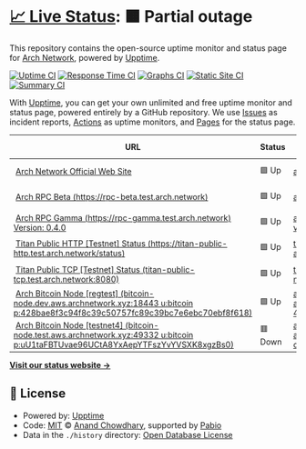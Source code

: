 # [📈 Live Status](https://Arch-Network.github.io/upptime): <!--live status--> **🟧 Partial outage**

This repository contains the open-source uptime monitor and status page for [Arch Network](https://arch.network), powered by [Upptime](https://github.com/upptime/upptime).

[![Uptime CI](https://github.com/Arch-Network/upptime/workflows/Uptime%20CI/badge.svg)](https://github.com/Arch-Network/upptime/actions?query=workflow%3A%22Uptime+CI%22)
[![Response Time CI](https://github.com/Arch-Network/upptime/workflows/Response%20Time%20CI/badge.svg)](https://github.com/Arch-Network/upptime/actions?query=workflow%3A%22Response+Time+CI%22)
[![Graphs CI](https://github.com/Arch-Network/upptime/workflows/Graphs%20CI/badge.svg)](https://github.com/Arch-Network/upptime/actions?query=workflow%3A%22Graphs+CI%22)
[![Static Site CI](https://github.com/Arch-Network/upptime/workflows/Static%20Site%20CI/badge.svg)](https://github.com/Arch-Network/upptime/actions?query=workflow%3A%22Static+Site+CI%22)
[![Summary CI](https://github.com/Arch-Network/upptime/workflows/Summary%20CI/badge.svg)](https://github.com/Arch-Network/upptime/actions?query=workflow%3A%22Summary+CI%22)

With [Upptime](https://upptime.js.org), you can get your own unlimited and free uptime monitor and status page, powered entirely by a GitHub repository. We use [Issues](https://github.com/Arch-Network/upptime/issues) as incident reports, [Actions](https://github.com/Arch-Network/upptime/actions) as uptime monitors, and [Pages](https://Arch-Network.github.io/upptime) for the status page.

<!--start: status pages-->
<!-- This summary is generated by Upptime (https://github.com/upptime/upptime) -->
<!-- Do not edit this manually, your changes will be overwritten -->
<!-- prettier-ignore -->
| URL | Status | History | Response Time | Uptime |
| --- | ------ | ------- | ------------- | ------ |
| <img alt="" src="https://icons.duckduckgo.com/ip3/arch.network.ico" height="13"> [Arch Network Official Web Site](https://arch.network) | 🟩 Up | [arch-network-official-web-site.yml](https://github.com/Arch-Network/upptime/commits/HEAD/history/arch-network-official-web-site.yml) | <details><summary><img alt="Response time graph" src="./graphs/arch-network-official-web-site/response-time-week.png" height="20"> 681ms</summary><br><a href="https://Arch-Network.github.io/upptime/history/arch-network-official-web-site"><img alt="Response time 608" src="https://img.shields.io/endpoint?url=https%3A%2F%2Fraw.githubusercontent.com%2FArch-Network%2Fupptime%2FHEAD%2Fapi%2Farch-network-official-web-site%2Fresponse-time.json"></a><br><a href="https://Arch-Network.github.io/upptime/history/arch-network-official-web-site"><img alt="24-hour response time 1046" src="https://img.shields.io/endpoint?url=https%3A%2F%2Fraw.githubusercontent.com%2FArch-Network%2Fupptime%2FHEAD%2Fapi%2Farch-network-official-web-site%2Fresponse-time-day.json"></a><br><a href="https://Arch-Network.github.io/upptime/history/arch-network-official-web-site"><img alt="7-day response time 681" src="https://img.shields.io/endpoint?url=https%3A%2F%2Fraw.githubusercontent.com%2FArch-Network%2Fupptime%2FHEAD%2Fapi%2Farch-network-official-web-site%2Fresponse-time-week.json"></a><br><a href="https://Arch-Network.github.io/upptime/history/arch-network-official-web-site"><img alt="30-day response time 599" src="https://img.shields.io/endpoint?url=https%3A%2F%2Fraw.githubusercontent.com%2FArch-Network%2Fupptime%2FHEAD%2Fapi%2Farch-network-official-web-site%2Fresponse-time-month.json"></a><br><a href="https://Arch-Network.github.io/upptime/history/arch-network-official-web-site"><img alt="1-year response time 608" src="https://img.shields.io/endpoint?url=https%3A%2F%2Fraw.githubusercontent.com%2FArch-Network%2Fupptime%2FHEAD%2Fapi%2Farch-network-official-web-site%2Fresponse-time-year.json"></a></details> | <details><summary><a href="https://Arch-Network.github.io/upptime/history/arch-network-official-web-site">100.00%</a></summary><a href="https://Arch-Network.github.io/upptime/history/arch-network-official-web-site"><img alt="All-time uptime 100.00%" src="https://img.shields.io/endpoint?url=https%3A%2F%2Fraw.githubusercontent.com%2FArch-Network%2Fupptime%2FHEAD%2Fapi%2Farch-network-official-web-site%2Fuptime.json"></a><br><a href="https://Arch-Network.github.io/upptime/history/arch-network-official-web-site"><img alt="24-hour uptime 100.00%" src="https://img.shields.io/endpoint?url=https%3A%2F%2Fraw.githubusercontent.com%2FArch-Network%2Fupptime%2FHEAD%2Fapi%2Farch-network-official-web-site%2Fuptime-day.json"></a><br><a href="https://Arch-Network.github.io/upptime/history/arch-network-official-web-site"><img alt="7-day uptime 100.00%" src="https://img.shields.io/endpoint?url=https%3A%2F%2Fraw.githubusercontent.com%2FArch-Network%2Fupptime%2FHEAD%2Fapi%2Farch-network-official-web-site%2Fuptime-week.json"></a><br><a href="https://Arch-Network.github.io/upptime/history/arch-network-official-web-site"><img alt="30-day uptime 100.00%" src="https://img.shields.io/endpoint?url=https%3A%2F%2Fraw.githubusercontent.com%2FArch-Network%2Fupptime%2FHEAD%2Fapi%2Farch-network-official-web-site%2Fuptime-month.json"></a><br><a href="https://Arch-Network.github.io/upptime/history/arch-network-official-web-site"><img alt="1-year uptime 100.00%" src="https://img.shields.io/endpoint?url=https%3A%2F%2Fraw.githubusercontent.com%2FArch-Network%2Fupptime%2FHEAD%2Fapi%2Farch-network-official-web-site%2Fuptime-year.json"></a></details>
| <img alt="" src="https://icons.duckduckgo.com/ip3/rpc-beta.test.arch.network.ico" height="13"> [Arch RPC Beta (https://rpc-beta.test.arch.network)](https://rpc-beta.test.arch.network) | 🟩 Up | [arch-rpc-beta-https-rpc-beta-test-arch-network.yml](https://github.com/Arch-Network/upptime/commits/HEAD/history/arch-rpc-beta-https-rpc-beta-test-arch-network.yml) | <details><summary><img alt="Response time graph" src="./graphs/arch-rpc-beta-https-rpc-beta-test-arch-network/response-time-week.png" height="20"> 233ms</summary><br><a href="https://Arch-Network.github.io/upptime/history/arch-rpc-beta-https-rpc-beta-test-arch-network"><img alt="Response time 723" src="https://img.shields.io/endpoint?url=https%3A%2F%2Fraw.githubusercontent.com%2FArch-Network%2Fupptime%2FHEAD%2Fapi%2Farch-rpc-beta-https-rpc-beta-test-arch-network%2Fresponse-time.json"></a><br><a href="https://Arch-Network.github.io/upptime/history/arch-rpc-beta-https-rpc-beta-test-arch-network"><img alt="24-hour response time 266" src="https://img.shields.io/endpoint?url=https%3A%2F%2Fraw.githubusercontent.com%2FArch-Network%2Fupptime%2FHEAD%2Fapi%2Farch-rpc-beta-https-rpc-beta-test-arch-network%2Fresponse-time-day.json"></a><br><a href="https://Arch-Network.github.io/upptime/history/arch-rpc-beta-https-rpc-beta-test-arch-network"><img alt="7-day response time 233" src="https://img.shields.io/endpoint?url=https%3A%2F%2Fraw.githubusercontent.com%2FArch-Network%2Fupptime%2FHEAD%2Fapi%2Farch-rpc-beta-https-rpc-beta-test-arch-network%2Fresponse-time-week.json"></a><br><a href="https://Arch-Network.github.io/upptime/history/arch-rpc-beta-https-rpc-beta-test-arch-network"><img alt="30-day response time 961" src="https://img.shields.io/endpoint?url=https%3A%2F%2Fraw.githubusercontent.com%2FArch-Network%2Fupptime%2FHEAD%2Fapi%2Farch-rpc-beta-https-rpc-beta-test-arch-network%2Fresponse-time-month.json"></a><br><a href="https://Arch-Network.github.io/upptime/history/arch-rpc-beta-https-rpc-beta-test-arch-network"><img alt="1-year response time 723" src="https://img.shields.io/endpoint?url=https%3A%2F%2Fraw.githubusercontent.com%2FArch-Network%2Fupptime%2FHEAD%2Fapi%2Farch-rpc-beta-https-rpc-beta-test-arch-network%2Fresponse-time-year.json"></a></details> | <details><summary><a href="https://Arch-Network.github.io/upptime/history/arch-rpc-beta-https-rpc-beta-test-arch-network">97.55%</a></summary><a href="https://Arch-Network.github.io/upptime/history/arch-rpc-beta-https-rpc-beta-test-arch-network"><img alt="All-time uptime 76.15%" src="https://img.shields.io/endpoint?url=https%3A%2F%2Fraw.githubusercontent.com%2FArch-Network%2Fupptime%2FHEAD%2Fapi%2Farch-rpc-beta-https-rpc-beta-test-arch-network%2Fuptime.json"></a><br><a href="https://Arch-Network.github.io/upptime/history/arch-rpc-beta-https-rpc-beta-test-arch-network"><img alt="24-hour uptime 95.14%" src="https://img.shields.io/endpoint?url=https%3A%2F%2Fraw.githubusercontent.com%2FArch-Network%2Fupptime%2FHEAD%2Fapi%2Farch-rpc-beta-https-rpc-beta-test-arch-network%2Fuptime-day.json"></a><br><a href="https://Arch-Network.github.io/upptime/history/arch-rpc-beta-https-rpc-beta-test-arch-network"><img alt="7-day uptime 97.55%" src="https://img.shields.io/endpoint?url=https%3A%2F%2Fraw.githubusercontent.com%2FArch-Network%2Fupptime%2FHEAD%2Fapi%2Farch-rpc-beta-https-rpc-beta-test-arch-network%2Fuptime-week.json"></a><br><a href="https://Arch-Network.github.io/upptime/history/arch-rpc-beta-https-rpc-beta-test-arch-network"><img alt="30-day uptime 76.47%" src="https://img.shields.io/endpoint?url=https%3A%2F%2Fraw.githubusercontent.com%2FArch-Network%2Fupptime%2FHEAD%2Fapi%2Farch-rpc-beta-https-rpc-beta-test-arch-network%2Fuptime-month.json"></a><br><a href="https://Arch-Network.github.io/upptime/history/arch-rpc-beta-https-rpc-beta-test-arch-network"><img alt="1-year uptime 76.15%" src="https://img.shields.io/endpoint?url=https%3A%2F%2Fraw.githubusercontent.com%2FArch-Network%2Fupptime%2FHEAD%2Fapi%2Farch-rpc-beta-https-rpc-beta-test-arch-network%2Fuptime-year.json"></a></details>
| <img alt="" src="https://icons.duckduckgo.com/ip3/rpc-gamma.test.arch.network.ico" height="13"> [Arch RPC Gamma (https://rpc-gamma.test.arch.network) Version: 0.4.0](https://rpc-gamma.test.arch.network) | 🟩 Up | [arch-rpc-gamma-https-rpc-gamma-test-arch-network-version-0-4-0.yml](https://github.com/Arch-Network/upptime/commits/HEAD/history/arch-rpc-gamma-https-rpc-gamma-test-arch-network-version-0-4-0.yml) | <details><summary><img alt="Response time graph" src="./graphs/arch-rpc-gamma-https-rpc-gamma-test-arch-network-version-0-4-0/response-time-week.png" height="20"> 212ms</summary><br><a href="https://Arch-Network.github.io/upptime/history/arch-rpc-gamma-https-rpc-gamma-test-arch-network-version-0-4-0"><img alt="Response time 237" src="https://img.shields.io/endpoint?url=https%3A%2F%2Fraw.githubusercontent.com%2FArch-Network%2Fupptime%2FHEAD%2Fapi%2Farch-rpc-gamma-https-rpc-gamma-test-arch-network-version-0-4-0%2Fresponse-time.json"></a><br><a href="https://Arch-Network.github.io/upptime/history/arch-rpc-gamma-https-rpc-gamma-test-arch-network-version-0-4-0"><img alt="24-hour response time 200" src="https://img.shields.io/endpoint?url=https%3A%2F%2Fraw.githubusercontent.com%2FArch-Network%2Fupptime%2FHEAD%2Fapi%2Farch-rpc-gamma-https-rpc-gamma-test-arch-network-version-0-4-0%2Fresponse-time-day.json"></a><br><a href="https://Arch-Network.github.io/upptime/history/arch-rpc-gamma-https-rpc-gamma-test-arch-network-version-0-4-0"><img alt="7-day response time 212" src="https://img.shields.io/endpoint?url=https%3A%2F%2Fraw.githubusercontent.com%2FArch-Network%2Fupptime%2FHEAD%2Fapi%2Farch-rpc-gamma-https-rpc-gamma-test-arch-network-version-0-4-0%2Fresponse-time-week.json"></a><br><a href="https://Arch-Network.github.io/upptime/history/arch-rpc-gamma-https-rpc-gamma-test-arch-network-version-0-4-0"><img alt="30-day response time 204" src="https://img.shields.io/endpoint?url=https%3A%2F%2Fraw.githubusercontent.com%2FArch-Network%2Fupptime%2FHEAD%2Fapi%2Farch-rpc-gamma-https-rpc-gamma-test-arch-network-version-0-4-0%2Fresponse-time-month.json"></a><br><a href="https://Arch-Network.github.io/upptime/history/arch-rpc-gamma-https-rpc-gamma-test-arch-network-version-0-4-0"><img alt="1-year response time 237" src="https://img.shields.io/endpoint?url=https%3A%2F%2Fraw.githubusercontent.com%2FArch-Network%2Fupptime%2FHEAD%2Fapi%2Farch-rpc-gamma-https-rpc-gamma-test-arch-network-version-0-4-0%2Fresponse-time-year.json"></a></details> | <details><summary><a href="https://Arch-Network.github.io/upptime/history/arch-rpc-gamma-https-rpc-gamma-test-arch-network-version-0-4-0">100.00%</a></summary><a href="https://Arch-Network.github.io/upptime/history/arch-rpc-gamma-https-rpc-gamma-test-arch-network-version-0-4-0"><img alt="All-time uptime 100.00%" src="https://img.shields.io/endpoint?url=https%3A%2F%2Fraw.githubusercontent.com%2FArch-Network%2Fupptime%2FHEAD%2Fapi%2Farch-rpc-gamma-https-rpc-gamma-test-arch-network-version-0-4-0%2Fuptime.json"></a><br><a href="https://Arch-Network.github.io/upptime/history/arch-rpc-gamma-https-rpc-gamma-test-arch-network-version-0-4-0"><img alt="24-hour uptime 100.00%" src="https://img.shields.io/endpoint?url=https%3A%2F%2Fraw.githubusercontent.com%2FArch-Network%2Fupptime%2FHEAD%2Fapi%2Farch-rpc-gamma-https-rpc-gamma-test-arch-network-version-0-4-0%2Fuptime-day.json"></a><br><a href="https://Arch-Network.github.io/upptime/history/arch-rpc-gamma-https-rpc-gamma-test-arch-network-version-0-4-0"><img alt="7-day uptime 100.00%" src="https://img.shields.io/endpoint?url=https%3A%2F%2Fraw.githubusercontent.com%2FArch-Network%2Fupptime%2FHEAD%2Fapi%2Farch-rpc-gamma-https-rpc-gamma-test-arch-network-version-0-4-0%2Fuptime-week.json"></a><br><a href="https://Arch-Network.github.io/upptime/history/arch-rpc-gamma-https-rpc-gamma-test-arch-network-version-0-4-0"><img alt="30-day uptime 100.00%" src="https://img.shields.io/endpoint?url=https%3A%2F%2Fraw.githubusercontent.com%2FArch-Network%2Fupptime%2FHEAD%2Fapi%2Farch-rpc-gamma-https-rpc-gamma-test-arch-network-version-0-4-0%2Fuptime-month.json"></a><br><a href="https://Arch-Network.github.io/upptime/history/arch-rpc-gamma-https-rpc-gamma-test-arch-network-version-0-4-0"><img alt="1-year uptime 100.00%" src="https://img.shields.io/endpoint?url=https%3A%2F%2Fraw.githubusercontent.com%2FArch-Network%2Fupptime%2FHEAD%2Fapi%2Farch-rpc-gamma-https-rpc-gamma-test-arch-network-version-0-4-0%2Fuptime-year.json"></a></details>
| <img alt="" src="https://icons.duckduckgo.com/ip3/titan-public-http.test.arch.network.ico" height="13"> [Titan Public HTTP [Testnet] Status (https://titan-public-http.test.arch.network/status)](https://titan-public-http.test.arch.network/status) | 🟩 Up | [titan-public-http-testnet-status-https-titan-public-http-test-arch-network-status.yml](https://github.com/Arch-Network/upptime/commits/HEAD/history/titan-public-http-testnet-status-https-titan-public-http-test-arch-network-status.yml) | <details><summary><img alt="Response time graph" src="./graphs/titan-public-http-testnet-status-https-titan-public-http-test-arch-network-status/response-time-week.png" height="20"> 202ms</summary><br><a href="https://Arch-Network.github.io/upptime/history/titan-public-http-testnet-status-https-titan-public-http-test-arch-network-status"><img alt="Response time 216" src="https://img.shields.io/endpoint?url=https%3A%2F%2Fraw.githubusercontent.com%2FArch-Network%2Fupptime%2FHEAD%2Fapi%2Ftitan-public-http-testnet-status-https-titan-public-http-test-arch-network-status%2Fresponse-time.json"></a><br><a href="https://Arch-Network.github.io/upptime/history/titan-public-http-testnet-status-https-titan-public-http-test-arch-network-status"><img alt="24-hour response time 319" src="https://img.shields.io/endpoint?url=https%3A%2F%2Fraw.githubusercontent.com%2FArch-Network%2Fupptime%2FHEAD%2Fapi%2Ftitan-public-http-testnet-status-https-titan-public-http-test-arch-network-status%2Fresponse-time-day.json"></a><br><a href="https://Arch-Network.github.io/upptime/history/titan-public-http-testnet-status-https-titan-public-http-test-arch-network-status"><img alt="7-day response time 202" src="https://img.shields.io/endpoint?url=https%3A%2F%2Fraw.githubusercontent.com%2FArch-Network%2Fupptime%2FHEAD%2Fapi%2Ftitan-public-http-testnet-status-https-titan-public-http-test-arch-network-status%2Fresponse-time-week.json"></a><br><a href="https://Arch-Network.github.io/upptime/history/titan-public-http-testnet-status-https-titan-public-http-test-arch-network-status"><img alt="30-day response time 200" src="https://img.shields.io/endpoint?url=https%3A%2F%2Fraw.githubusercontent.com%2FArch-Network%2Fupptime%2FHEAD%2Fapi%2Ftitan-public-http-testnet-status-https-titan-public-http-test-arch-network-status%2Fresponse-time-month.json"></a><br><a href="https://Arch-Network.github.io/upptime/history/titan-public-http-testnet-status-https-titan-public-http-test-arch-network-status"><img alt="1-year response time 216" src="https://img.shields.io/endpoint?url=https%3A%2F%2Fraw.githubusercontent.com%2FArch-Network%2Fupptime%2FHEAD%2Fapi%2Ftitan-public-http-testnet-status-https-titan-public-http-test-arch-network-status%2Fresponse-time-year.json"></a></details> | <details><summary><a href="https://Arch-Network.github.io/upptime/history/titan-public-http-testnet-status-https-titan-public-http-test-arch-network-status">100.00%</a></summary><a href="https://Arch-Network.github.io/upptime/history/titan-public-http-testnet-status-https-titan-public-http-test-arch-network-status"><img alt="All-time uptime 100.00%" src="https://img.shields.io/endpoint?url=https%3A%2F%2Fraw.githubusercontent.com%2FArch-Network%2Fupptime%2FHEAD%2Fapi%2Ftitan-public-http-testnet-status-https-titan-public-http-test-arch-network-status%2Fuptime.json"></a><br><a href="https://Arch-Network.github.io/upptime/history/titan-public-http-testnet-status-https-titan-public-http-test-arch-network-status"><img alt="24-hour uptime 100.00%" src="https://img.shields.io/endpoint?url=https%3A%2F%2Fraw.githubusercontent.com%2FArch-Network%2Fupptime%2FHEAD%2Fapi%2Ftitan-public-http-testnet-status-https-titan-public-http-test-arch-network-status%2Fuptime-day.json"></a><br><a href="https://Arch-Network.github.io/upptime/history/titan-public-http-testnet-status-https-titan-public-http-test-arch-network-status"><img alt="7-day uptime 100.00%" src="https://img.shields.io/endpoint?url=https%3A%2F%2Fraw.githubusercontent.com%2FArch-Network%2Fupptime%2FHEAD%2Fapi%2Ftitan-public-http-testnet-status-https-titan-public-http-test-arch-network-status%2Fuptime-week.json"></a><br><a href="https://Arch-Network.github.io/upptime/history/titan-public-http-testnet-status-https-titan-public-http-test-arch-network-status"><img alt="30-day uptime 100.00%" src="https://img.shields.io/endpoint?url=https%3A%2F%2Fraw.githubusercontent.com%2FArch-Network%2Fupptime%2FHEAD%2Fapi%2Ftitan-public-http-testnet-status-https-titan-public-http-test-arch-network-status%2Fuptime-month.json"></a><br><a href="https://Arch-Network.github.io/upptime/history/titan-public-http-testnet-status-https-titan-public-http-test-arch-network-status"><img alt="1-year uptime 100.00%" src="https://img.shields.io/endpoint?url=https%3A%2F%2Fraw.githubusercontent.com%2FArch-Network%2Fupptime%2FHEAD%2Fapi%2Ftitan-public-http-testnet-status-https-titan-public-http-test-arch-network-status%2Fuptime-year.json"></a></details>
| <img alt="" src="https://icons.duckduckgo.com/ip3/null.ico" height="13"> [Titan Public TCP [Testnet] Status (titan-public-tcp.test.arch.network:8080)](titan-public-tcp.test.arch.network) | 🟩 Up | [titan-public-tcp-testnet-status-titan-public-tcp-test-arch-network-8080.yml](https://github.com/Arch-Network/upptime/commits/HEAD/history/titan-public-tcp-testnet-status-titan-public-tcp-test-arch-network-8080.yml) | <details><summary><img alt="Response time graph" src="./graphs/titan-public-tcp-testnet-status-titan-public-tcp-test-arch-network-8080/response-time-week.png" height="20"> 33ms</summary><br><a href="https://Arch-Network.github.io/upptime/history/titan-public-tcp-testnet-status-titan-public-tcp-test-arch-network-8080"><img alt="Response time 37" src="https://img.shields.io/endpoint?url=https%3A%2F%2Fraw.githubusercontent.com%2FArch-Network%2Fupptime%2FHEAD%2Fapi%2Ftitan-public-tcp-testnet-status-titan-public-tcp-test-arch-network-8080%2Fresponse-time.json"></a><br><a href="https://Arch-Network.github.io/upptime/history/titan-public-tcp-testnet-status-titan-public-tcp-test-arch-network-8080"><img alt="24-hour response time 47" src="https://img.shields.io/endpoint?url=https%3A%2F%2Fraw.githubusercontent.com%2FArch-Network%2Fupptime%2FHEAD%2Fapi%2Ftitan-public-tcp-testnet-status-titan-public-tcp-test-arch-network-8080%2Fresponse-time-day.json"></a><br><a href="https://Arch-Network.github.io/upptime/history/titan-public-tcp-testnet-status-titan-public-tcp-test-arch-network-8080"><img alt="7-day response time 33" src="https://img.shields.io/endpoint?url=https%3A%2F%2Fraw.githubusercontent.com%2FArch-Network%2Fupptime%2FHEAD%2Fapi%2Ftitan-public-tcp-testnet-status-titan-public-tcp-test-arch-network-8080%2Fresponse-time-week.json"></a><br><a href="https://Arch-Network.github.io/upptime/history/titan-public-tcp-testnet-status-titan-public-tcp-test-arch-network-8080"><img alt="30-day response time 37" src="https://img.shields.io/endpoint?url=https%3A%2F%2Fraw.githubusercontent.com%2FArch-Network%2Fupptime%2FHEAD%2Fapi%2Ftitan-public-tcp-testnet-status-titan-public-tcp-test-arch-network-8080%2Fresponse-time-month.json"></a><br><a href="https://Arch-Network.github.io/upptime/history/titan-public-tcp-testnet-status-titan-public-tcp-test-arch-network-8080"><img alt="1-year response time 37" src="https://img.shields.io/endpoint?url=https%3A%2F%2Fraw.githubusercontent.com%2FArch-Network%2Fupptime%2FHEAD%2Fapi%2Ftitan-public-tcp-testnet-status-titan-public-tcp-test-arch-network-8080%2Fresponse-time-year.json"></a></details> | <details><summary><a href="https://Arch-Network.github.io/upptime/history/titan-public-tcp-testnet-status-titan-public-tcp-test-arch-network-8080">100.00%</a></summary><a href="https://Arch-Network.github.io/upptime/history/titan-public-tcp-testnet-status-titan-public-tcp-test-arch-network-8080"><img alt="All-time uptime 100.00%" src="https://img.shields.io/endpoint?url=https%3A%2F%2Fraw.githubusercontent.com%2FArch-Network%2Fupptime%2FHEAD%2Fapi%2Ftitan-public-tcp-testnet-status-titan-public-tcp-test-arch-network-8080%2Fuptime.json"></a><br><a href="https://Arch-Network.github.io/upptime/history/titan-public-tcp-testnet-status-titan-public-tcp-test-arch-network-8080"><img alt="24-hour uptime 100.00%" src="https://img.shields.io/endpoint?url=https%3A%2F%2Fraw.githubusercontent.com%2FArch-Network%2Fupptime%2FHEAD%2Fapi%2Ftitan-public-tcp-testnet-status-titan-public-tcp-test-arch-network-8080%2Fuptime-day.json"></a><br><a href="https://Arch-Network.github.io/upptime/history/titan-public-tcp-testnet-status-titan-public-tcp-test-arch-network-8080"><img alt="7-day uptime 100.00%" src="https://img.shields.io/endpoint?url=https%3A%2F%2Fraw.githubusercontent.com%2FArch-Network%2Fupptime%2FHEAD%2Fapi%2Ftitan-public-tcp-testnet-status-titan-public-tcp-test-arch-network-8080%2Fuptime-week.json"></a><br><a href="https://Arch-Network.github.io/upptime/history/titan-public-tcp-testnet-status-titan-public-tcp-test-arch-network-8080"><img alt="30-day uptime 100.00%" src="https://img.shields.io/endpoint?url=https%3A%2F%2Fraw.githubusercontent.com%2FArch-Network%2Fupptime%2FHEAD%2Fapi%2Ftitan-public-tcp-testnet-status-titan-public-tcp-test-arch-network-8080%2Fuptime-month.json"></a><br><a href="https://Arch-Network.github.io/upptime/history/titan-public-tcp-testnet-status-titan-public-tcp-test-arch-network-8080"><img alt="1-year uptime 100.00%" src="https://img.shields.io/endpoint?url=https%3A%2F%2Fraw.githubusercontent.com%2FArch-Network%2Fupptime%2FHEAD%2Fapi%2Ftitan-public-tcp-testnet-status-titan-public-tcp-test-arch-network-8080%2Fuptime-year.json"></a></details>
| <img alt="" src="https://icons.duckduckgo.com/ip3/null.ico" height="13"> [Arch Bitcoin Node [regtest] (bitcoin-node.dev.aws.archnetwork.xyz:18443 u:bitcoin p:428bae8f3c94f8c39c50757fc89c39bc7e6ebc70ebf8f618)](bitcoin-node.dev.aws.archnetwork.xyz) | 🟩 Up | [arch-bitcoin-node-regtest-bitcoin-node-dev-aws-archnetwork-xyz-18443-u-bitcoin-p-428bae8f3c94f8c39c50757fc89c39bc7e6ebc70ebf8f618.yml](https://github.com/Arch-Network/upptime/commits/HEAD/history/arch-bitcoin-node-regtest-bitcoin-node-dev-aws-archnetwork-xyz-18443-u-bitcoin-p-428bae8f3c94f8c39c50757fc89c39bc7e6ebc70ebf8f618.yml) | <details><summary><img alt="Response time graph" src="./graphs/arch-bitcoin-node-regtest-bitcoin-node-dev-aws-archnetwork-xyz-18443-u-bitcoin-p-428bae8f3c94f8c39c50757fc89c39bc7e6ebc70ebf8f618/response-time-week.png" height="20"> 31ms</summary><br><a href="https://Arch-Network.github.io/upptime/history/arch-bitcoin-node-regtest-bitcoin-node-dev-aws-archnetwork-xyz-18443-u-bitcoin-p-428bae8f3c94f8c39c50757fc89c39bc7e6ebc70ebf8f618"><img alt="Response time 32" src="https://img.shields.io/endpoint?url=https%3A%2F%2Fraw.githubusercontent.com%2FArch-Network%2Fupptime%2FHEAD%2Fapi%2Farch-bitcoin-node-regtest-bitcoin-node-dev-aws-archnetwork-xyz-18443-u-bitcoin-p-428bae8f3c94f8c39c50757fc89c39bc7e6ebc70ebf8f618%2Fresponse-time.json"></a><br><a href="https://Arch-Network.github.io/upptime/history/arch-bitcoin-node-regtest-bitcoin-node-dev-aws-archnetwork-xyz-18443-u-bitcoin-p-428bae8f3c94f8c39c50757fc89c39bc7e6ebc70ebf8f618"><img alt="24-hour response time 48" src="https://img.shields.io/endpoint?url=https%3A%2F%2Fraw.githubusercontent.com%2FArch-Network%2Fupptime%2FHEAD%2Fapi%2Farch-bitcoin-node-regtest-bitcoin-node-dev-aws-archnetwork-xyz-18443-u-bitcoin-p-428bae8f3c94f8c39c50757fc89c39bc7e6ebc70ebf8f618%2Fresponse-time-day.json"></a><br><a href="https://Arch-Network.github.io/upptime/history/arch-bitcoin-node-regtest-bitcoin-node-dev-aws-archnetwork-xyz-18443-u-bitcoin-p-428bae8f3c94f8c39c50757fc89c39bc7e6ebc70ebf8f618"><img alt="7-day response time 31" src="https://img.shields.io/endpoint?url=https%3A%2F%2Fraw.githubusercontent.com%2FArch-Network%2Fupptime%2FHEAD%2Fapi%2Farch-bitcoin-node-regtest-bitcoin-node-dev-aws-archnetwork-xyz-18443-u-bitcoin-p-428bae8f3c94f8c39c50757fc89c39bc7e6ebc70ebf8f618%2Fresponse-time-week.json"></a><br><a href="https://Arch-Network.github.io/upptime/history/arch-bitcoin-node-regtest-bitcoin-node-dev-aws-archnetwork-xyz-18443-u-bitcoin-p-428bae8f3c94f8c39c50757fc89c39bc7e6ebc70ebf8f618"><img alt="30-day response time 33" src="https://img.shields.io/endpoint?url=https%3A%2F%2Fraw.githubusercontent.com%2FArch-Network%2Fupptime%2FHEAD%2Fapi%2Farch-bitcoin-node-regtest-bitcoin-node-dev-aws-archnetwork-xyz-18443-u-bitcoin-p-428bae8f3c94f8c39c50757fc89c39bc7e6ebc70ebf8f618%2Fresponse-time-month.json"></a><br><a href="https://Arch-Network.github.io/upptime/history/arch-bitcoin-node-regtest-bitcoin-node-dev-aws-archnetwork-xyz-18443-u-bitcoin-p-428bae8f3c94f8c39c50757fc89c39bc7e6ebc70ebf8f618"><img alt="1-year response time 32" src="https://img.shields.io/endpoint?url=https%3A%2F%2Fraw.githubusercontent.com%2FArch-Network%2Fupptime%2FHEAD%2Fapi%2Farch-bitcoin-node-regtest-bitcoin-node-dev-aws-archnetwork-xyz-18443-u-bitcoin-p-428bae8f3c94f8c39c50757fc89c39bc7e6ebc70ebf8f618%2Fresponse-time-year.json"></a></details> | <details><summary><a href="https://Arch-Network.github.io/upptime/history/arch-bitcoin-node-regtest-bitcoin-node-dev-aws-archnetwork-xyz-18443-u-bitcoin-p-428bae8f3c94f8c39c50757fc89c39bc7e6ebc70ebf8f618">100.00%</a></summary><a href="https://Arch-Network.github.io/upptime/history/arch-bitcoin-node-regtest-bitcoin-node-dev-aws-archnetwork-xyz-18443-u-bitcoin-p-428bae8f3c94f8c39c50757fc89c39bc7e6ebc70ebf8f618"><img alt="All-time uptime 100.00%" src="https://img.shields.io/endpoint?url=https%3A%2F%2Fraw.githubusercontent.com%2FArch-Network%2Fupptime%2FHEAD%2Fapi%2Farch-bitcoin-node-regtest-bitcoin-node-dev-aws-archnetwork-xyz-18443-u-bitcoin-p-428bae8f3c94f8c39c50757fc89c39bc7e6ebc70ebf8f618%2Fuptime.json"></a><br><a href="https://Arch-Network.github.io/upptime/history/arch-bitcoin-node-regtest-bitcoin-node-dev-aws-archnetwork-xyz-18443-u-bitcoin-p-428bae8f3c94f8c39c50757fc89c39bc7e6ebc70ebf8f618"><img alt="24-hour uptime 100.00%" src="https://img.shields.io/endpoint?url=https%3A%2F%2Fraw.githubusercontent.com%2FArch-Network%2Fupptime%2FHEAD%2Fapi%2Farch-bitcoin-node-regtest-bitcoin-node-dev-aws-archnetwork-xyz-18443-u-bitcoin-p-428bae8f3c94f8c39c50757fc89c39bc7e6ebc70ebf8f618%2Fuptime-day.json"></a><br><a href="https://Arch-Network.github.io/upptime/history/arch-bitcoin-node-regtest-bitcoin-node-dev-aws-archnetwork-xyz-18443-u-bitcoin-p-428bae8f3c94f8c39c50757fc89c39bc7e6ebc70ebf8f618"><img alt="7-day uptime 100.00%" src="https://img.shields.io/endpoint?url=https%3A%2F%2Fraw.githubusercontent.com%2FArch-Network%2Fupptime%2FHEAD%2Fapi%2Farch-bitcoin-node-regtest-bitcoin-node-dev-aws-archnetwork-xyz-18443-u-bitcoin-p-428bae8f3c94f8c39c50757fc89c39bc7e6ebc70ebf8f618%2Fuptime-week.json"></a><br><a href="https://Arch-Network.github.io/upptime/history/arch-bitcoin-node-regtest-bitcoin-node-dev-aws-archnetwork-xyz-18443-u-bitcoin-p-428bae8f3c94f8c39c50757fc89c39bc7e6ebc70ebf8f618"><img alt="30-day uptime 100.00%" src="https://img.shields.io/endpoint?url=https%3A%2F%2Fraw.githubusercontent.com%2FArch-Network%2Fupptime%2FHEAD%2Fapi%2Farch-bitcoin-node-regtest-bitcoin-node-dev-aws-archnetwork-xyz-18443-u-bitcoin-p-428bae8f3c94f8c39c50757fc89c39bc7e6ebc70ebf8f618%2Fuptime-month.json"></a><br><a href="https://Arch-Network.github.io/upptime/history/arch-bitcoin-node-regtest-bitcoin-node-dev-aws-archnetwork-xyz-18443-u-bitcoin-p-428bae8f3c94f8c39c50757fc89c39bc7e6ebc70ebf8f618"><img alt="1-year uptime 100.00%" src="https://img.shields.io/endpoint?url=https%3A%2F%2Fraw.githubusercontent.com%2FArch-Network%2Fupptime%2FHEAD%2Fapi%2Farch-bitcoin-node-regtest-bitcoin-node-dev-aws-archnetwork-xyz-18443-u-bitcoin-p-428bae8f3c94f8c39c50757fc89c39bc7e6ebc70ebf8f618%2Fuptime-year.json"></a></details>
| <img alt="" src="https://icons.duckduckgo.com/ip3/null.ico" height="13"> [Arch Bitcoin Node [testnet4] (bitcoin-node.test.aws.archnetwork.xyz:49332 u:bitcoin p:uU1taFBTUvae96UCtA8YxAepYTFszYvYVSXK8xgzBs0)](bitcoin-node.test.aws.archnetwork.xyz) | 🟥 Down | [arch-bitcoin-node-testnet4-bitcoin-node-test-aws-archnetwork-xyz-49332-u-bitcoin-p-u-u1ta-fbt-uvae96-u-ct-a8-yx-aep-yt-fsz-yv-yvsxk-8xgz-bs0.yml](https://github.com/Arch-Network/upptime/commits/HEAD/history/arch-bitcoin-node-testnet4-bitcoin-node-test-aws-archnetwork-xyz-49332-u-bitcoin-p-u-u1ta-fbt-uvae96-u-ct-a8-yx-aep-yt-fsz-yv-yvsxk-8xgz-bs0.yml) | <details><summary><img alt="Response time graph" src="./graphs/arch-bitcoin-node-testnet4-bitcoin-node-test-aws-archnetwork-xyz-49332-u-bitcoin-p-u-u1ta-fbt-uvae96-u-ct-a8-yx-aep-yt-fsz-yv-yvsxk-8xgz-bs0/response-time-week.png" height="20"> 0ms</summary><br><a href="https://Arch-Network.github.io/upptime/history/arch-bitcoin-node-testnet4-bitcoin-node-test-aws-archnetwork-xyz-49332-u-bitcoin-p-u-u1ta-fbt-uvae96-u-ct-a8-yx-aep-yt-fsz-yv-yvsxk-8xgz-bs0"><img alt="Response time 31" src="https://img.shields.io/endpoint?url=https%3A%2F%2Fraw.githubusercontent.com%2FArch-Network%2Fupptime%2FHEAD%2Fapi%2Farch-bitcoin-node-testnet4-bitcoin-node-test-aws-archnetwork-xyz-49332-u-bitcoin-p-u-u1ta-fbt-uvae96-u-ct-a8-yx-aep-yt-fsz-yv-yvsxk-8xgz-bs0%2Fresponse-time.json"></a><br><a href="https://Arch-Network.github.io/upptime/history/arch-bitcoin-node-testnet4-bitcoin-node-test-aws-archnetwork-xyz-49332-u-bitcoin-p-u-u1ta-fbt-uvae96-u-ct-a8-yx-aep-yt-fsz-yv-yvsxk-8xgz-bs0"><img alt="24-hour response time 0" src="https://img.shields.io/endpoint?url=https%3A%2F%2Fraw.githubusercontent.com%2FArch-Network%2Fupptime%2FHEAD%2Fapi%2Farch-bitcoin-node-testnet4-bitcoin-node-test-aws-archnetwork-xyz-49332-u-bitcoin-p-u-u1ta-fbt-uvae96-u-ct-a8-yx-aep-yt-fsz-yv-yvsxk-8xgz-bs0%2Fresponse-time-day.json"></a><br><a href="https://Arch-Network.github.io/upptime/history/arch-bitcoin-node-testnet4-bitcoin-node-test-aws-archnetwork-xyz-49332-u-bitcoin-p-u-u1ta-fbt-uvae96-u-ct-a8-yx-aep-yt-fsz-yv-yvsxk-8xgz-bs0"><img alt="7-day response time 0" src="https://img.shields.io/endpoint?url=https%3A%2F%2Fraw.githubusercontent.com%2FArch-Network%2Fupptime%2FHEAD%2Fapi%2Farch-bitcoin-node-testnet4-bitcoin-node-test-aws-archnetwork-xyz-49332-u-bitcoin-p-u-u1ta-fbt-uvae96-u-ct-a8-yx-aep-yt-fsz-yv-yvsxk-8xgz-bs0%2Fresponse-time-week.json"></a><br><a href="https://Arch-Network.github.io/upptime/history/arch-bitcoin-node-testnet4-bitcoin-node-test-aws-archnetwork-xyz-49332-u-bitcoin-p-u-u1ta-fbt-uvae96-u-ct-a8-yx-aep-yt-fsz-yv-yvsxk-8xgz-bs0"><img alt="30-day response time 0" src="https://img.shields.io/endpoint?url=https%3A%2F%2Fraw.githubusercontent.com%2FArch-Network%2Fupptime%2FHEAD%2Fapi%2Farch-bitcoin-node-testnet4-bitcoin-node-test-aws-archnetwork-xyz-49332-u-bitcoin-p-u-u1ta-fbt-uvae96-u-ct-a8-yx-aep-yt-fsz-yv-yvsxk-8xgz-bs0%2Fresponse-time-month.json"></a><br><a href="https://Arch-Network.github.io/upptime/history/arch-bitcoin-node-testnet4-bitcoin-node-test-aws-archnetwork-xyz-49332-u-bitcoin-p-u-u1ta-fbt-uvae96-u-ct-a8-yx-aep-yt-fsz-yv-yvsxk-8xgz-bs0"><img alt="1-year response time 31" src="https://img.shields.io/endpoint?url=https%3A%2F%2Fraw.githubusercontent.com%2FArch-Network%2Fupptime%2FHEAD%2Fapi%2Farch-bitcoin-node-testnet4-bitcoin-node-test-aws-archnetwork-xyz-49332-u-bitcoin-p-u-u1ta-fbt-uvae96-u-ct-a8-yx-aep-yt-fsz-yv-yvsxk-8xgz-bs0%2Fresponse-time-year.json"></a></details> | <details><summary><a href="https://Arch-Network.github.io/upptime/history/arch-bitcoin-node-testnet4-bitcoin-node-test-aws-archnetwork-xyz-49332-u-bitcoin-p-u-u1ta-fbt-uvae96-u-ct-a8-yx-aep-yt-fsz-yv-yvsxk-8xgz-bs0">100.00%</a></summary><a href="https://Arch-Network.github.io/upptime/history/arch-bitcoin-node-testnet4-bitcoin-node-test-aws-archnetwork-xyz-49332-u-bitcoin-p-u-u1ta-fbt-uvae96-u-ct-a8-yx-aep-yt-fsz-yv-yvsxk-8xgz-bs0"><img alt="All-time uptime 100.00%" src="https://img.shields.io/endpoint?url=https%3A%2F%2Fraw.githubusercontent.com%2FArch-Network%2Fupptime%2FHEAD%2Fapi%2Farch-bitcoin-node-testnet4-bitcoin-node-test-aws-archnetwork-xyz-49332-u-bitcoin-p-u-u1ta-fbt-uvae96-u-ct-a8-yx-aep-yt-fsz-yv-yvsxk-8xgz-bs0%2Fuptime.json"></a><br><a href="https://Arch-Network.github.io/upptime/history/arch-bitcoin-node-testnet4-bitcoin-node-test-aws-archnetwork-xyz-49332-u-bitcoin-p-u-u1ta-fbt-uvae96-u-ct-a8-yx-aep-yt-fsz-yv-yvsxk-8xgz-bs0"><img alt="24-hour uptime 100.00%" src="https://img.shields.io/endpoint?url=https%3A%2F%2Fraw.githubusercontent.com%2FArch-Network%2Fupptime%2FHEAD%2Fapi%2Farch-bitcoin-node-testnet4-bitcoin-node-test-aws-archnetwork-xyz-49332-u-bitcoin-p-u-u1ta-fbt-uvae96-u-ct-a8-yx-aep-yt-fsz-yv-yvsxk-8xgz-bs0%2Fuptime-day.json"></a><br><a href="https://Arch-Network.github.io/upptime/history/arch-bitcoin-node-testnet4-bitcoin-node-test-aws-archnetwork-xyz-49332-u-bitcoin-p-u-u1ta-fbt-uvae96-u-ct-a8-yx-aep-yt-fsz-yv-yvsxk-8xgz-bs0"><img alt="7-day uptime 100.00%" src="https://img.shields.io/endpoint?url=https%3A%2F%2Fraw.githubusercontent.com%2FArch-Network%2Fupptime%2FHEAD%2Fapi%2Farch-bitcoin-node-testnet4-bitcoin-node-test-aws-archnetwork-xyz-49332-u-bitcoin-p-u-u1ta-fbt-uvae96-u-ct-a8-yx-aep-yt-fsz-yv-yvsxk-8xgz-bs0%2Fuptime-week.json"></a><br><a href="https://Arch-Network.github.io/upptime/history/arch-bitcoin-node-testnet4-bitcoin-node-test-aws-archnetwork-xyz-49332-u-bitcoin-p-u-u1ta-fbt-uvae96-u-ct-a8-yx-aep-yt-fsz-yv-yvsxk-8xgz-bs0"><img alt="30-day uptime 100.00%" src="https://img.shields.io/endpoint?url=https%3A%2F%2Fraw.githubusercontent.com%2FArch-Network%2Fupptime%2FHEAD%2Fapi%2Farch-bitcoin-node-testnet4-bitcoin-node-test-aws-archnetwork-xyz-49332-u-bitcoin-p-u-u1ta-fbt-uvae96-u-ct-a8-yx-aep-yt-fsz-yv-yvsxk-8xgz-bs0%2Fuptime-month.json"></a><br><a href="https://Arch-Network.github.io/upptime/history/arch-bitcoin-node-testnet4-bitcoin-node-test-aws-archnetwork-xyz-49332-u-bitcoin-p-u-u1ta-fbt-uvae96-u-ct-a8-yx-aep-yt-fsz-yv-yvsxk-8xgz-bs0"><img alt="1-year uptime 100.00%" src="https://img.shields.io/endpoint?url=https%3A%2F%2Fraw.githubusercontent.com%2FArch-Network%2Fupptime%2FHEAD%2Fapi%2Farch-bitcoin-node-testnet4-bitcoin-node-test-aws-archnetwork-xyz-49332-u-bitcoin-p-u-u1ta-fbt-uvae96-u-ct-a8-yx-aep-yt-fsz-yv-yvsxk-8xgz-bs0%2Fuptime-year.json"></a></details>

<!--end: status pages-->

[**Visit our status website →**](https://Arch-Network.github.io/upptime)

## 📄 License

- Powered by: [Upptime](https://github.com/upptime/upptime)
- Code: [MIT](./LICENSE) © [Anand Chowdhary](https://anandchowdhary.com), supported by [Pabio](https://pabio.com)
- Data in the `./history` directory: [Open Database License](https://opendatacommons.org/licenses/odbl/1-0/)
